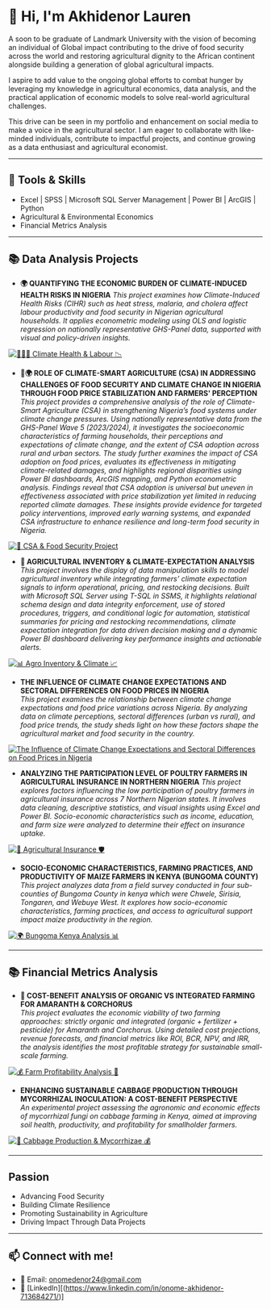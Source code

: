 # 👋 Hi, I'm Akhidenor Lauren

A soon to be graduate of Landmark University with the vision of becoming an individual of Global impact contributing to the drive of food security across the world and restoring agricultural dignity to the African continent alongside building a generation of  global agricultural impacts. 

I aspire to add value to the ongoing global efforts to combat hunger by leveraging my knowledge in agricultural economics, data analysis, and the practical application of economic models to solve real-world agricultural challenges.

This drive can be seen in my portfolio and enhancement on social media to make a voice in the agricultural sector. I am eager to collaborate with like-minded individuals, contribute to impactful projects, and continue growing as a data enthusiast and agricultural economist.


--------
## 🧰 Tools & Skills
- Excel | SPSS | Microsoft SQL Server Management | Power BI | ArcGIS | Python 
- Agricultural & Environmental Economics
- Financial Metrics Analysis




--------
## 📚 Data Analysis Projects

- **🌍 QUANTIFYING THE ECONOMIC BURDEN OF CLIMATE-INDUCED HEALTH RISKS IN NIGERIA**
  *This project examines how Climate-Induced Health Risks (CIHR) such as heat stress, malaria, and cholera affect labour productivity and food security in Nigerian agricultural households. It applies econometric modeling using OLS and logistic regression on nationally representative GHS-Panel data, supported with visual and policy-driven insights.*

[![🧑🏽‍🌾 Climate Health & Labour 📉](https://img.shields.io/badge/GitHub-🧑🏽‍🌾_Climate_Health_&_Labour_📉-beige?logo=github&labelColor=brown)](https://github.com/Lauren-Akhidenor/PROJECT-FILE-CIHR/blob/main/README.md)


- **🌱🌍 ROLE OF CLIMATE-SMART AGRICULTURE (CSA) IN ADDRESSING CHALLENGES OF FOOD SECURITY AND CLIMATE CHANGE IN NIGERIA THROUGH FOOD PRICE STABILIZATION AND FARMERS' PERCEPTION**  
  *This project provides a comprehensive analysis of the role of Climate-Smart Agriculture (CSA) in strengthening Nigeria’s food systems under climate change pressures. Using nationally representative data from the GHS-Panel Wave 5 (2023/2024), it investigates the socioeconomic characteristics of farming households, their perceptions and expectations of climate change, and the extent of CSA adoption across rural and urban sectors. The study further examines the impact of CSA adoption on food prices, evaluates its effectiveness in mitigating climate-related damages, and highlights regional disparities using Power BI dashboards, ArcGIS mapping, and Python econometric analysis. Findings reveal that CSA adoption is universal but uneven in effectiveness associated with price stabilization yet limited in reducing reported climate damages. These insights provide evidence for targeted policy interventions, improved early warning systems, and expanded CSA infrastructure to enhance resilience and long-term food security in Nigeria.*  

[![🌱 CSA & Food Security Project](https://img.shields.io/badge/GitHub-Project%20Details-green?logo=github&logoColor=white&labelColor=2e7d32)](https://github.com/Lauren-Akhidenor/CSA-and-food-security-)



- **🌾 AGRICULTURAL INVENTORY & CLIMATE-EXPECTATION ANALYSIS**  
*This project involves the display of data manipulation skills to model agricultural inventory while integrating farmers’ climate expectation signals to inform operational, pricing, and restocking decisions. Built with Microsoft SQL Server using T-SQL in SSMS, it highlights relational schema design and data integrity enforcement, use of stored procedures, triggers, and conditional logic for automation, statistical summaries for pricing and restocking recommendations, climate expectation integration for data driven decision making and a dynamic Power BI dashboard delivering key performance insights and actionable alerts.*

[![📊 Agro Inventory & Climate 📈](https://img.shields.io/badge/GitHub-📊_Agro_Inventory_&_Climate_📈-grey?logo=github&labelColor=brown)](https://github.com/Lauren-Akhidenor/agro-inventory-climate-analysis/blob/main/README.md)

  
- **THE INFLUENCE OF CLIMATE CHANGE EXPECTATIONS AND SECTORAL DIFFERENCES ON FOOD PRICES IN NIGERIA**  
  *This project examines the relationship between climate change expectations and food price variations across Nigeria. By analyzing data on climate perceptions, sectoral differences (urban vs rural), and food price trends, the study sheds light on how these factors shape the agricultural market and food security in the country.*


[![The Influence of Climate Change Expectations and Sectoral Differences on Food Prices in Nigeria](https://img.shields.io/badge/GitHub-Project%20Details-blue?logo=github&logoColor=white)](https://github.com/Lauren-Akhidenor/Foodprice_ClimateChange)


- **ANALYZING THE PARTICIPATION LEVEL OF POULTRY FARMERS IN AGRICULTURAL INSURANCE IN NORTHERN NIGERIA**
   *This project explores factors influencing the low participation of poultry farmers in agricultural insurance across 7 Northern Nigerian states. It involves data cleaning, descriptive statistics, and visual insights using Excel and Power BI. Socio-economic characteristics such as income, education, and farm size were analyzed to determine their effect on insurance uptake.*

[![🌾 Agricultural Insurance 🛡️](https://img.shields.io/badge/GitHub-🌾_Agricultural_Insurance_🛡️-purple?logo=github&labelColor=red)](https://github.com/Lauren-Akhidenor/Agricultural-Insurance-Northern-State-Nigeria/blob/main/README.md)


- **SOCIO-ECONOMIC CHARACTERISTICS, FARMING PRACTICES, AND PRODUCTIVITY OF MAIZE FARMERS IN KENYA (BUNGOMA COUNTY)**  
  *This project analyzes data from a field survey conducted in four sub-counties of Bungoma County in kenya which were Chwele, Sirisia, Tongaren, and Webuye West. It explores how socio-economic characteristics, farming practices, and access to agricultural support impact maize productivity in the region.*

[![🌍 Bungoma Kenya Analysis 📊](https://img.shields.io/badge/GitHub-🌍_Bungoma_Kenya_Analysis_📊-blue?logo=github)](https://github.com/Lauren-Akhidenor/Analysis-for-Bungoma-Kenya./blob/main/Analysis-for-Bungoma-Kenya.README.md)







--------
 ## 📚 Financial Metrics Analysis

- **🌱 COST-BENEFIT ANALYSIS OF ORGANIC VS INTEGRATED FARMING FOR AMARANTH & CORCHORUS**  
  *This project evaluates the economic viability of two farming approaches: strictly organic and integrated (organic + fertilizer + pesticide) for Amaranth and Corchorus. Using detailed cost projections, revenue forecasts, and financial metrics like ROI, BCR, NPV, and IRR, the analysis identifies the most profitable strategy for sustainable small-scale farming.*

[![💰 Farm Profitability Analysis 🌾](https://img.shields.io/badge/GitHub-💰_Farm_Profitability_Analysis_🌾-FFA500?logo=github&labelColor=FF8C00)](https://github.com/Lauren-Akhidenor/CBA2/blob/main/README.md)

 
- **ENHANCING SUSTAINABLE CABBAGE PRODUCTION THROUGH MYCORRHIZAL INOCULATION: A COST-BENEFIT PERSPECTIVE**  
  *An experimental project assessing the agronomic and economic effects of mycorrhizal fungi on cabbage farming in Kenya, aimed at improving soil health, productivity, and profitability for smallholder farmers.*

[![🥬 Cabbage Production & Mycorrhizae 💰](https://img.shields.io/badge/GitHub-🥬_Cabbage_Production_&_Mycorrhizae_💰-brown?logo=github&labelColor=darkgreen)](https://github.com/Lauren-Akhidenor/Cost-Benefit-Analysis-Cabbage/blob/main/README.md)







--------
## Passion
- Advancing Food Security  
- Building Climate Resilience  
- Promoting Sustainability in Agriculture  
- Driving Impact Through Data Projects






--------
## 📫 Connect with me!
- 📧 Email: onomedenor24@gmail.com  
- 💼 [LinkedIn][(https://www.linkedin.com/in/onome-akhidenor-713684271/)]  
